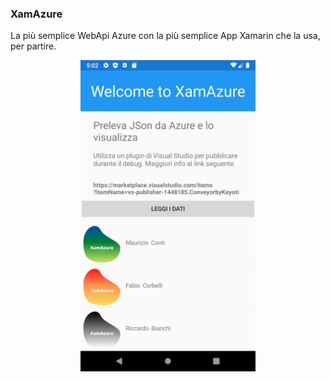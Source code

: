### XamAzure
La più semplice WebApi Azure con la più semplice App Xamarin che la usa, per partire.
<p align="center">
<img src="https://github.com/mconti/XamAzure/blob/master/images/Home.png" width="280"/>
</p>
